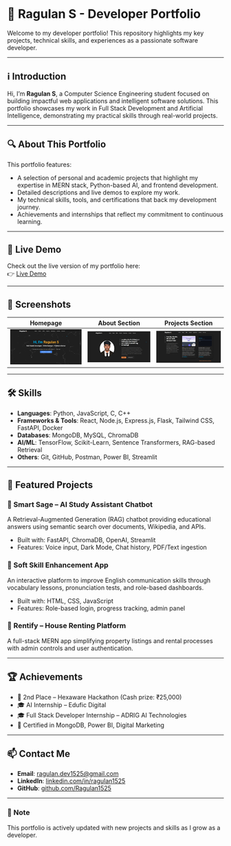 # 💼 Ragulan S - Developer Portfolio

Welcome to my developer portfolio! This repository highlights my key projects, technical skills, and experiences as a passionate software developer.

---

## ℹ️ Introduction

Hi, I’m **Ragulan S**, a Computer Science Engineering student focused on building impactful web applications and intelligent software solutions. This portfolio showcases my work in Full Stack Development and Artificial Intelligence, demonstrating my practical skills through real-world projects.

---

## 🔍 About This Portfolio

This portfolio features:

- A selection of personal and academic projects that highlight my expertise in MERN stack, Python-based AI, and frontend development.
- Detailed descriptions and live demos to explore my work.
- My technical skills, tools, and certifications that back my development journey.
- Achievements and internships that reflect my commitment to continuous learning.

---

## 🔗 Live Demo

Check out the live version of my portfolio here:  
👉 [Live Demo](https://ragulan.netlify.app/)

---

## 📸 Screenshots

| Homepage | About Section | Projects Section |
|----------|---------------|------------------|
| ![Home](Screenshots/HomePage.jpeg) | ![About](Screenshots/AboutPage.jpeg) | ![Projects](Screenshots/ProjectPage.jpeg) |

---

## 🛠️ Skills

- **Languages**: Python, JavaScript, C, C++  
- **Frameworks & Tools**: React, Node.js, Express.js, Flask, Tailwind CSS, FastAPI, Docker  
- **Databases**: MongoDB, MySQL, ChromaDB  
- **AI/ML**: TensorFlow, Scikit-Learn, Sentence Transformers, RAG-based Retrieval  
- **Others**: Git, GitHub, Postman, Power BI, Streamlit  

---

## 🌟 Featured Projects

### 🔹 Smart Sage – AI Study Assistant Chatbot  
A Retrieval-Augmented Generation (RAG) chatbot providing educational answers using semantic search over documents, Wikipedia, and APIs.

- Built with: FastAPI, ChromaDB, OpenAI, Streamlit  
- Features: Voice input, Dark Mode, Chat history, PDF/Text ingestion  

### 🔹 Soft Skill Enhancement App  
An interactive platform to improve English communication skills through vocabulary lessons, pronunciation tests, and role-based dashboards.

- Built with: HTML, CSS, JavaScript  
- Features: Role-based login, progress tracking, admin panel  

### 🔹 Rentify – House Renting Platform  
A full-stack MERN app simplifying property listings and rental processes with admin controls and user authentication.

---

## 🏆 Achievements

- 🥈 2nd Place – Hexaware Hackathon (Cash prize: ₹25,000)  
- 🎓 AI Internship – Edufic Digital  
- 🎓 Full Stack Developer Internship – ADRIG AI Technologies  
- 🧠 Certified in MongoDB, Power BI, Digital Marketing  

---

## 📫 Contact Me

- **Email**: ragulan.dev1525@gmail.com  
- **LinkedIn**: [linkedin.com/in/ragulan1525](https://linkedin.com/in/ragulan1525)  
- **GitHub**: [github.com/Ragulan1525](https://github.com/Ragulan1525)  

---

### 📌 Note

This portfolio is actively updated with new projects and skills as I grow as a developer.
